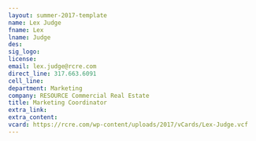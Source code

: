 ```yaml
---
layout: summer-2017-template
﻿name: Lex Judge
fname: Lex
lname: Judge
des: 
sig_logo: 
license: 
email: lex.judge@rcre.com
direct_line: 317.663.6091
cell_line: 
department: Marketing
company: RESOURCE Commercial Real Estate
title: Marketing Coordinator
extra_link: 
extra_content: 
vcard: https://rcre.com/wp-content/uploads/2017/vCards/Lex-Judge.vcf
---
```

